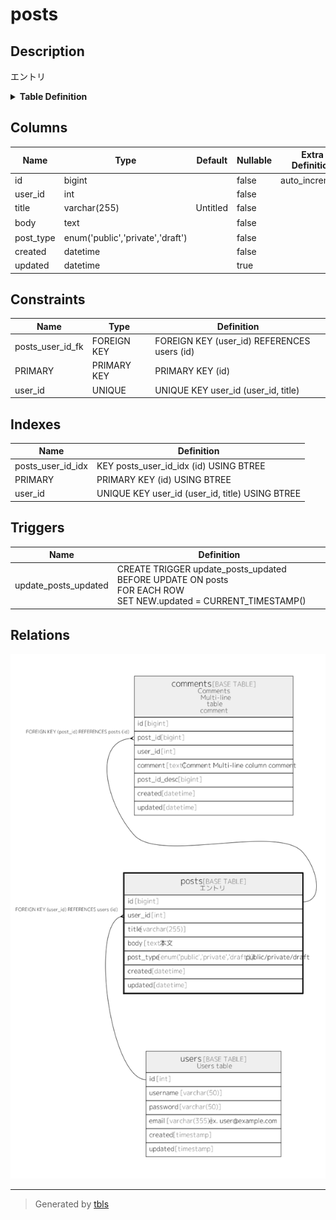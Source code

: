 # posts

## Description

エントリ

<details>
<summary><strong>Table Definition</strong></summary>

```sql
CREATE TABLE `posts` (
  `id` bigint NOT NULL AUTO_INCREMENT,
  `user_id` int NOT NULL,
  `title` varchar(255) NOT NULL DEFAULT 'Untitled',
  `body` text NOT NULL,
  `post_type` enum('public','private','draft') NOT NULL COMMENT 'public/private/draft',
  `created` datetime NOT NULL,
  `updated` datetime DEFAULT NULL,
  PRIMARY KEY (`id`),
  UNIQUE KEY `user_id` (`user_id`,`title`),
  KEY `posts_user_id_idx` (`id`) USING BTREE,
  CONSTRAINT `posts_user_id_fk` FOREIGN KEY (`user_id`) REFERENCES `users` (`id`) ON DELETE CASCADE
) ENGINE=InnoDB DEFAULT CHARSET=utf8mb4 COLLATE=utf8mb4_0900_ai_ci COMMENT='Posts table'
```

</details>

## Columns

| Name | Type | Default | Nullable | Extra Definition | Children | Parents | Comment |
| ---- | ---- | ------- | -------- | ---------------- | -------- | ------- | ------- |
| id | bigint |  | false | auto_increment | [comments](comments.md) |  |  |
| user_id | int |  | false |  |  | [users](users.md) |  |
| title | varchar(255) | Untitled | false |  |  |  |  |
| body | text |  | false |  |  |  | 本文 |
| post_type | enum('public','private','draft') |  | false |  |  |  | public/private/draft |
| created | datetime |  | false |  |  |  |  |
| updated | datetime |  | true |  |  |  |  |

## Constraints

| Name | Type | Definition |
| ---- | ---- | ---------- |
| posts_user_id_fk | FOREIGN KEY | FOREIGN KEY (user_id) REFERENCES users (id) |
| PRIMARY | PRIMARY KEY | PRIMARY KEY (id) |
| user_id | UNIQUE | UNIQUE KEY user_id (user_id, title) |

## Indexes

| Name | Definition |
| ---- | ---------- |
| posts_user_id_idx | KEY posts_user_id_idx (id) USING BTREE |
| PRIMARY | PRIMARY KEY (id) USING BTREE |
| user_id | UNIQUE KEY user_id (user_id, title) USING BTREE |

## Triggers

| Name | Definition |
| ---- | ---------- |
| update_posts_updated | CREATE TRIGGER update_posts_updated BEFORE UPDATE ON posts<br>FOR EACH ROW<br>SET NEW.updated = CURRENT_TIMESTAMP() |

## Relations

![er](posts.png)

---

> Generated by [tbls](https://github.com/k1LoW/tbls)
